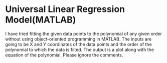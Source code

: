 # Universal Linear Regression Model(MATLAB)
I have tried fitting the given data points to the polynomial of any given order without using object-oriented programming in MATLAB.
The inputs are going to be X and Y coordinates of the data points and the order of the polynomial to which the data is fiited.
The output is a plot along with the equation of the polynomial.
Please ignore the comments.
